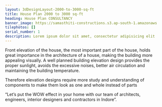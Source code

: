 ```yaml
---
layout: 3dDesignLayout-2000-to-3000-sq-ft
title: House Plan 2000 to 3000 sq-ft
heading: House Plan CONSULTANCY
banner_image: https://samasthiti-constructions.s3.ap-south-1.amazonaws.com/uploads/3d2000-3000 sqft.jpg
tilephotos: []
serial_number: 1
description: Lorem ipsum dolor sit amet, consectetur adipisicing elit
---
```

Front elevation of the house, the most important part of the house, holds great importance in the architecture of a house, making the building more appealing visually. A well planned building elevation design provides the proper sunlight, avoids the excessive noises, better air circulation and maintaining the building temperature.

Therefore elevation designs require more study and understanding of components to make them look as one and whole instead of parts

“Let’s put the WOW effect in your home with our team of architects, engineers, interior designers and contractors in Indore”.
